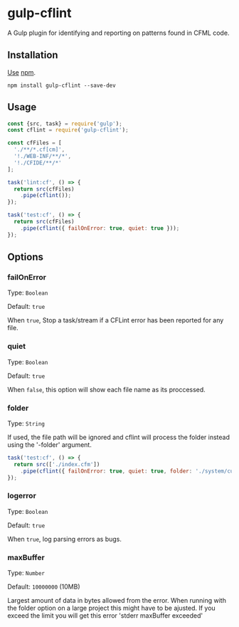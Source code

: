 # gulp-cflint
A Gulp plugin for identifying and reporting on patterns found in CFML code.

## Installation

[Use](https://docs.npmjs.com/cli/install) [npm](https://docs.npmjs.com/getting-started/what-is-npm).

```
npm install gulp-cflint --save-dev
```
## Usage

```javascript
const {src, task} = require('gulp');
const cflint = require('gulp-cflint');

const cfFiles = [
  './**/*.cf[cm]',
  '!./WEB-INF/**/*',
  '!./CFIDE/**/*'
];

task('lint:cf', () => {
  return src(cfFiles)
    .pipe(cflint());
});

task('test:cf', () => {
  return src(cfFiles)
    .pipe(cflint({ failOnError: true, quiet: true }));
});
```
## Options

### failOnError

Type: `Boolean`

Default: `true`

When `true`, Stop a task/stream if a CFLint error has been reported for any file.

### quiet

Type: `Boolean`

Default: `true`

When `false`, this option will show each file name as its proccessed.

### folder

Type: `String`

If used, the file path will be ignored and cflint will process the folder instead using the '-folder' argument.

```javascript
task('test:cf', () => {
  return src(['./index.cfm'])
    .pipe(cflint({ failOnError: true, quiet: true, folder: './system/customtags' }));
});
```
### logerror

Type: `Boolean`

Default: `true`

When `true`, log parsing errors as bugs.

### maxBuffer

Type: `Number`

Default: `10000000` (10MB)

Largest amount of data in bytes allowed from the error.
When running with the folder option on a large project this might have to be ajusted.
If you exceed the limit you will get this error 'stderr maxBuffer exceeded'
